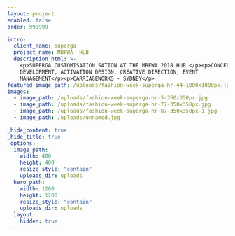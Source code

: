 ```yaml
---
layout: project
enabled: false
order: 999999

intro:
  client_name: superga
  project_name: MBFWA  HUB
  description_html: >-
    <p>SUPERGA CUSTOMISATION SATION AT THE MBFWA 2018 HUB.</p><p>CONCEPT
    DEVELOPMENT, ACTIVATION DESIGN, CREATIVE DIRECTION, EVENT
    MANAGEMENT</p><p>CARRIAGEWORKS - SYDNEY</p>
featured_image_path: /uploads/fashion-week-superga-hr-44-1000x1000px.jpg
images:
  - image_path: /uploads/fashion-week-superga-hr-5-350x350px.jpg
  - image_path: /uploads/fashion-week-superga-hr-77-350x350px.jpg
  - image_path: /uploads/fashion-week-superga-hr-87-350x350px-1.jpg
  - image_path: /uploads/unnamed.jpg

_hide_content: true
_hide_title: true
_options:
  image_path:
    width: 400
    height: 400
    resize_style: "contain"
    uploads_dir: uploads
  hero_path:
    width: 1200
    height: 1200
    resize_style: "contain"
    uploads_dir: uploads
  layout:
    hidden: true
---
```

